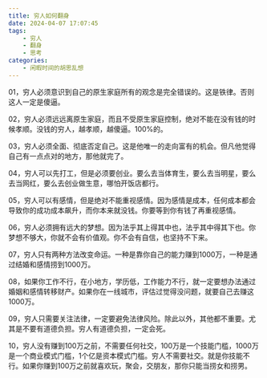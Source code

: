 ```yaml
---
title: 穷人如何翻身
date: 2024-04-07 17:07:45
tags:
    - 穷人
    - 翻身
    - 思考
categories: 
    - 闲暇时间的胡思乱想
---
```


01，穷人必须意识到自己的原生家庭所有的观念是完全错误的。这是铁律。否则这人一定是傻逼。

02，穷人必须远远离原生家庭，而且不受原生家庭控制，绝对不能在没有钱的时候孝顺。没钱的穷人，越孝顺，越傻逼。100%的。

03，穷人必须全面、彻底否定自己。这是他唯一的走向富有的机会。但凡他觉得自己有一点点对的地方，那他就完了。

04，穷人可以先打工，但是必须要创业。要么去当体育生，要么去当明星，要么去当网红，要么去创业做生意，哪怕开饭店都行。

05，穷人可以有感情，但是绝对不能重视感情。因为感情是成本，任何成本都会导致你的成功成本飙升，而你本来就没钱。你要等到你有钱了再重视感情。

06，穷人必须拥有远大的梦想。因为法乎其上得其中也，法乎其中得其下也。你梦想不够大，你就不会有价值观。你不会有自信，也坚持不下来。

07，穷人只有两种方法改变命运。一种是靠你自己的能力赚到1000万，一种是通过结婚和感情捞到1000万。

08，如果你工作不行，在小地方，学历低，工作能力不行，就一定要想办法通过婚姻和感情转移财产。如果你在一线城市，评估过觉得没问题，就要自己去赚这1000万。

09，穷人只需要关注法律，一定要避免法律风险。除此以外，其他都不重要。尤其是不要有道德负担。穷人有道德负担，一定会死。

10，穷人没有赚到100万之前，不需要任何社交，100万是一个技能门槛，1000万是一个商业模式门槛，1个亿是资本模式门槛。穷人不需要社交。就是你技能不行。如果你赚到100万之前就喜欢玩，聚会，交朋友，那你只能当捞女和捞男。